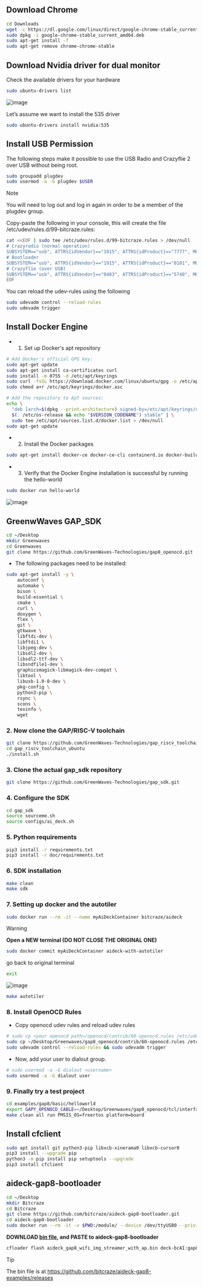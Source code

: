 ## Download Chrome
```bash
cd Downloads
wget -c https://dl.google.com/linux/direct/google-chrome-stable_current_amd64.deb
sudo dpkg -i google-chrome-stable_current_amd64.deb
sudo apt-get install -f
sudo apt-get remove chrome-chrome-stable
```

## Download Nvidia driver for dual monitor
Check the available drivers for your hardware
```bash
sudo ubuntu-drivers list
```
![image](https://github.com/zeus950068/NTHU_Micro_Drone_LAB/blob/main/CRAZYFLIE/TUTORIAL/CRAZYFLIE_UBUNTU_ENV_SET/image/nvidia_driver.png)

Let’s assume we want to install the 535 driver
```bash
sudo ubuntu-drivers install nvidia:535
```

## Install USB Permission
The following steps make it possible to use the USB Radio and Crazyflie 2 over USB without being root.
```bash
sudo groupadd plugdev
sudo usermod -a -G plugdev $USER
```
> [!NOTE]
> You will need to log out and log in again in order to be a member of the plugdev group.

Copy-paste the following in your console, this will create the file /etc/udev/rules.d/99-bitcraze.rules:
```bash
cat <<EOF | sudo tee /etc/udev/rules.d/99-bitcraze.rules > /dev/null
# Crazyradio (normal operation)
SUBSYSTEM=="usb", ATTRS{idVendor}=="1915", ATTRS{idProduct}=="7777", MODE="0664", GROUP="plugdev"
# Bootloader
SUBSYSTEM=="usb", ATTRS{idVendor}=="1915", ATTRS{idProduct}=="0101", MODE="0664", GROUP="plugdev"
# Crazyflie (over USB)
SUBSYSTEM=="usb", ATTRS{idVendor}=="0483", ATTRS{idProduct}=="5740", MODE="0664", GROUP="plugdev"
EOF
```

You can reload the udev-rules using the following
```bash
sudo udevadm control --reload-rules
sudo udevadm trigger
```

## Install Docker Engine
* 1. Set up Docker's apt repository
```bash
# Add Docker's official GPG key:
sudo apt-get update
sudo apt-get install ca-certificates curl
sudo install -m 0755 -d /etc/apt/keyrings
sudo curl -fsSL https://download.docker.com/linux/ubuntu/gpg -o /etc/apt/keyrings/docker.asc
sudo chmod a+r /etc/apt/keyrings/docker.asc

# Add the repository to Apt sources:
echo \
  "deb [arch=$(dpkg --print-architecture) signed-by=/etc/apt/keyrings/docker.asc] https://download.docker.com/linux/ubuntu \
  $(. /etc/os-release && echo "$VERSION_CODENAME") stable" | \
  sudo tee /etc/apt/sources.list.d/docker.list > /dev/null
sudo apt-get update
```

* 2. Install the Docker packages
```bash
sudo apt-get install docker-ce docker-ce-cli containerd.io docker-buildx-plugin docker-compose-plugin
```

* 3. Verify that the Docker Engine installation is successful by running the hello-world
```bash
sudo docker run hello-world
```
![image](https://github.com/zeus950068/NTHU_Micro_Drone_LAB/blob/main/CRAZYFLIE/TUTORIAL/CRAZYFLIE_UBUNTU_ENV_SET/image/docker%20run.png)

## GreenwWaves GAP_SDK
```bash
cd ~/Desktop
mkdir Greenwaves
cd Greenwaves
git clone https://github.com/GreenWaves-Technologies/gap8_openocd.git
```

* The following packages need to be installed:
```bash
sudo apt-get install -y \
    autoconf \
    automake \
    bison \
    build-essential \
    cmake \
    curl \
    doxygen \
    flex \
    git \
    gtkwave \
    libftdi-dev \
    libftdi1 \
    libjpeg-dev \
    libsdl2-dev \
    libsdl2-ttf-dev \
    libsndfile1-dev \
    graphicsmagick-libmagick-dev-compat \
    libtool \
    libusb-1.0-0-dev \
    pkg-config \
    python3-pip \
    rsync \
    scons \
    texinfo \
    wget
```

### 2. Now clone the GAP/RISC-V toolchain
```bash
git clone https://github.com/GreenWaves-Technologies/gap_riscv_toolchain_ubuntu.git
cd gap_riscv_toolchain_ubuntu
./install.sh
```

### 3. Clone the actual gap_sdk repository
```bash
git clone https://github.com/GreenWaves-Technologies/gap_sdk.git
```

### 4. Configure the SDK
```bash
cd gap_sdk
source sourceme.sh
source configs/ai_deck.sh
```

### 5. Python requirements
```bash
pip3 install -r requirements.txt
pip3 install -r doc/requirements.txt
```

### 6. SDK installation
```bash
make clean
make sdk
```

### 7. Setting up docker and the autotiler
```bash
sudo docker run --rm -it --name myAiDeckContainer bitcraze/aideck
```

> [!WARNING]
> **Open a NEW terminal (DO NOT CLOSE THE ORIGINAL ONE)**
```bash
sudo docker commit myAiDeckContainer aideck-with-autotiler
```

go back to original terminal
```bash
exit
```
![image](https://github.com/zeus950068/NTHU_Micro_Drone_LAB/blob/main/CRAZYFLIE/TUTORIAL/CRAZYFLIE_UBUNTU_ENV_SET/image/autotiler.png)

```bash
make autotiler
```

### 8. Install OpenOCD Rules
* Copy openocd udev rules and reload udev rules
```bash
# sudo cp <your openocd path>/openocd/contrib/60-openocd.rules /etc/udev/rules.d
sudo cp ~/Desktop/Greenwaves/gap8_openocd/contrib/60-openocd.rules /etc/udev/rules.d
sudo udevadm control --reload-rules && sudo udevadm trigger
```

* Now, add your user to dialout group.
```bash
# sudo usermod -a -G dialout <username>
sudo usermod -a -G dialout user
```

### 9. Finally try a test project
```bash
cd examples/gap8/basic/helloworld
export GAPY_OPENOCD_CABLE=~/Desktop/Greenwaves/gap8_openocd/tcl/interface/ftdi/olimex-arm-usb-tiny-h.cfg
make clean all run PMSIS_OS=freertos platform=board
```

## Install cfclient
```bash
sudo apt install git python3-pip libxcb-xinerama0 libxcb-cursor0
pip3 install --upgrade pip
python3 -m pip install pip setuptools --upgrade
pip3 install cfclient
```

## aideck-gap8-bootloader
```bash
cd ~/Desktop
mkdir Bitcraze
cd Bitcraze
git clone https://github.com/bitcraze/aideck-gap8-bootloader.git
cd aideck-gap8-bootloader
sudo docker run --rm -it -v $PWD:/module/ --device /dev/ttyUSB0 --privileged -P bitcraze/aideck /bin/bash -c 'export GAPY_OPENOCD_CABLE=interface/ftdi/olimex-arm-usb-tiny-h.cfg; source /gap_sdk/configs/ai_deck.sh; cd /module/;  make all image flash'
```

**DOWNLOAD [bin file](https://github.com/bitcraze/aideck-gap8-examples/releases/download/2023.10-rc2/aideck_gap8_wifi_img_streamer_with_ap.bin), and PASTE to aideck-gap8-bootloader**
```bash
cfloader flash aideck_gap8_wifi_img_streamer_with_ap.bin deck-bcAI:gap8-fw -w radio://0/80/2M
```

> [!TIP]
> The bin file is at https://github.com/bitcraze/aideck-gap8-examples/releases

